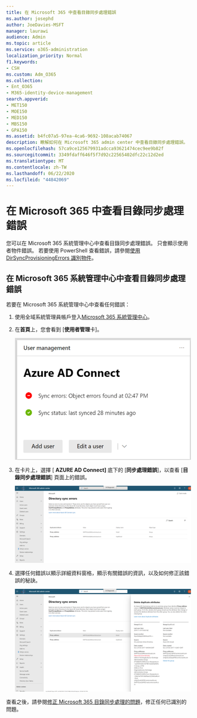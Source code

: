 ```yaml
---
title: 在 Microsoft 365 中查看目錄同步處理錯誤
ms.author: josephd
author: JoeDavies-MSFT
manager: laurawi
audience: Admin
ms.topic: article
ms.service: o365-administration
localization_priority: Normal
f1.keywords:
- CSH
ms.custom: Adm_O365
ms.collection:
- Ent_O365
- M365-identity-device-management
search.appverid:
- MET150
- MOE150
- MED150
- MBS150
- GPA150
ms.assetid: b4fc07a5-97ea-4ca6-9692-108acab74067
description: 瞭解如何在 Microsoft 365 admin center 中查看目錄同步處理錯誤。
ms.openlocfilehash: 57ca9ce125679931adcca93621474cec9ee9b82f
ms.sourcegitcommit: 3349fdaff646f5f7d92c22565402dfc22c12d2ed
ms.translationtype: MT
ms.contentlocale: zh-TW
ms.lasthandoff: 06/22/2020
ms.locfileid: "44842069"
---
```

# <a name="view-directory-synchronization-errors-in-microsoft-365"></a>在 Microsoft 365 中查看目錄同步處理錯誤

您可以在 Microsoft 365 系統管理中心中查看目錄同步處理錯誤。 只會顯示使用者物件錯誤。 若要使用 PowerShell 查看錯誤，請參閱[使用 DirSyncProvisioningErrors 識別物件](https://docs.microsoft.com/azure/active-directory/hybrid/how-to-connect-syncservice-duplicate-attribute-resiliency)。

## <a name="view-directory-synchronization-errors-in-the-microsoft-365-admin-center"></a>在 Microsoft 365 系統管理中心中查看目錄同步處理錯誤

若要在 Microsoft 365 系統管理中心中查看任何錯誤：
  
1. 使用全域系統管理員帳戶登入[Microsoft 365 系統管理中心](https://admin.microsoft.com)。 
    
2. 在**首頁**上，您會看到 [**使用者管理**卡]。 
    
    ![Microsoft 365 系統管理中心中的使用者管理卡](media/060006e9-de61-49d5-8979-e77cda198e71.png)
  
3. 在卡片上，選擇 [ **AZURE AD Connect]** 底下的 [**同步處理錯誤**]，以查看 [**目錄同步處理錯誤**] 頁面上的錯誤。   
    
    ![「目錄同步處理錯誤」頁面的範例](media/882094a3-80d3-4aae-b90b-78b27047974c.png)

4. 選擇任何錯誤以顯示詳細資料窗格，顯示有關錯誤的資訊，以及如何修正該錯誤的秘訣。

   ![目錄同步處理錯誤詳細資料的範例](media/a6e302d4-6be7-4e3a-b4b5-81c5a2c02952.png)
  
查看之後，請參閱[修正 Microsoft 365 目錄同步處理的問題](fix-problems-with-directory-synchronization.md)，修正任何已識別的問題。

